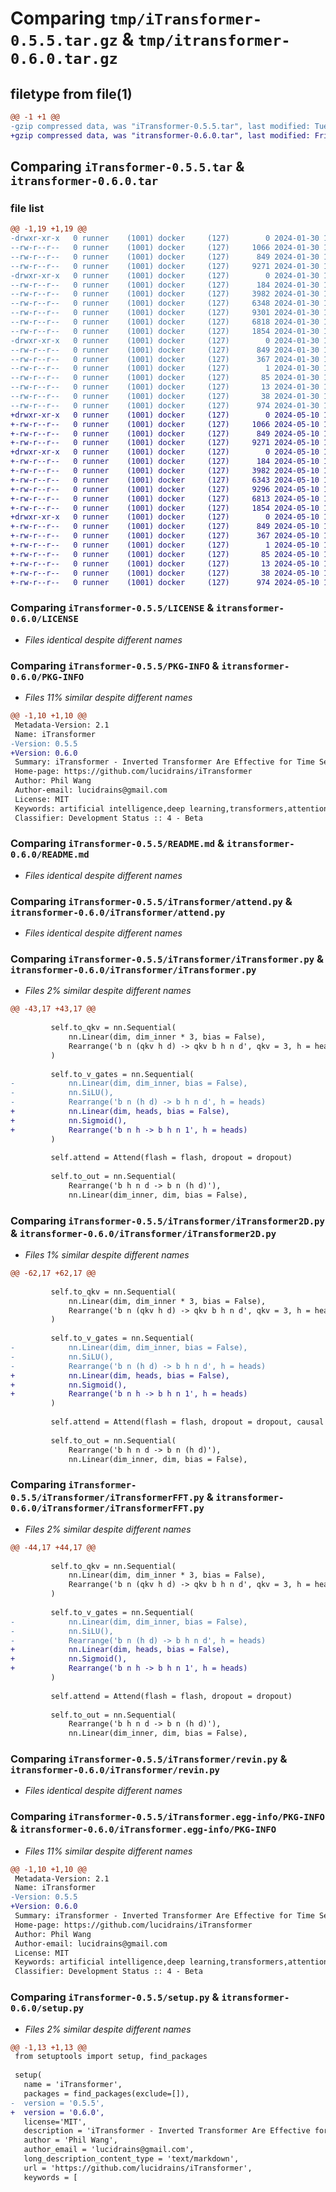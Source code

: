 # Comparing `tmp/iTransformer-0.5.5.tar.gz` & `tmp/itransformer-0.6.0.tar.gz`

## filetype from file(1)

```diff
@@ -1 +1 @@
-gzip compressed data, was "iTransformer-0.5.5.tar", last modified: Tue Jan 30 16:37:57 2024, max compression
+gzip compressed data, was "itransformer-0.6.0.tar", last modified: Fri May 10 14:33:17 2024, max compression
```

## Comparing `iTransformer-0.5.5.tar` & `itransformer-0.6.0.tar`

### file list

```diff
@@ -1,19 +1,19 @@
-drwxr-xr-x   0 runner    (1001) docker     (127)        0 2024-01-30 16:37:57.064415 iTransformer-0.5.5/
--rw-r--r--   0 runner    (1001) docker     (127)     1066 2024-01-30 16:37:49.000000 iTransformer-0.5.5/LICENSE
--rw-r--r--   0 runner    (1001) docker     (127)      849 2024-01-30 16:37:57.064415 iTransformer-0.5.5/PKG-INFO
--rw-r--r--   0 runner    (1001) docker     (127)     9271 2024-01-30 16:37:49.000000 iTransformer-0.5.5/README.md
-drwxr-xr-x   0 runner    (1001) docker     (127)        0 2024-01-30 16:37:57.064415 iTransformer-0.5.5/iTransformer/
--rw-r--r--   0 runner    (1001) docker     (127)      184 2024-01-30 16:37:49.000000 iTransformer-0.5.5/iTransformer/__init__.py
--rw-r--r--   0 runner    (1001) docker     (127)     3982 2024-01-30 16:37:49.000000 iTransformer-0.5.5/iTransformer/attend.py
--rw-r--r--   0 runner    (1001) docker     (127)     6348 2024-01-30 16:37:49.000000 iTransformer-0.5.5/iTransformer/iTransformer.py
--rw-r--r--   0 runner    (1001) docker     (127)     9301 2024-01-30 16:37:49.000000 iTransformer-0.5.5/iTransformer/iTransformer2D.py
--rw-r--r--   0 runner    (1001) docker     (127)     6818 2024-01-30 16:37:49.000000 iTransformer-0.5.5/iTransformer/iTransformerFFT.py
--rw-r--r--   0 runner    (1001) docker     (127)     1854 2024-01-30 16:37:49.000000 iTransformer-0.5.5/iTransformer/revin.py
-drwxr-xr-x   0 runner    (1001) docker     (127)        0 2024-01-30 16:37:57.064415 iTransformer-0.5.5/iTransformer.egg-info/
--rw-r--r--   0 runner    (1001) docker     (127)      849 2024-01-30 16:37:57.000000 iTransformer-0.5.5/iTransformer.egg-info/PKG-INFO
--rw-r--r--   0 runner    (1001) docker     (127)      367 2024-01-30 16:37:57.000000 iTransformer-0.5.5/iTransformer.egg-info/SOURCES.txt
--rw-r--r--   0 runner    (1001) docker     (127)        1 2024-01-30 16:37:57.000000 iTransformer-0.5.5/iTransformer.egg-info/dependency_links.txt
--rw-r--r--   0 runner    (1001) docker     (127)       85 2024-01-30 16:37:57.000000 iTransformer-0.5.5/iTransformer.egg-info/requires.txt
--rw-r--r--   0 runner    (1001) docker     (127)       13 2024-01-30 16:37:57.000000 iTransformer-0.5.5/iTransformer.egg-info/top_level.txt
--rw-r--r--   0 runner    (1001) docker     (127)       38 2024-01-30 16:37:57.064415 iTransformer-0.5.5/setup.cfg
--rw-r--r--   0 runner    (1001) docker     (127)      974 2024-01-30 16:37:49.000000 iTransformer-0.5.5/setup.py
+drwxr-xr-x   0 runner    (1001) docker     (127)        0 2024-05-10 14:33:17.967950 itransformer-0.6.0/
+-rw-r--r--   0 runner    (1001) docker     (127)     1066 2024-05-10 14:33:14.000000 itransformer-0.6.0/LICENSE
+-rw-r--r--   0 runner    (1001) docker     (127)      849 2024-05-10 14:33:17.967950 itransformer-0.6.0/PKG-INFO
+-rw-r--r--   0 runner    (1001) docker     (127)     9271 2024-05-10 14:33:14.000000 itransformer-0.6.0/README.md
+drwxr-xr-x   0 runner    (1001) docker     (127)        0 2024-05-10 14:33:17.963950 itransformer-0.6.0/iTransformer/
+-rw-r--r--   0 runner    (1001) docker     (127)      184 2024-05-10 14:33:14.000000 itransformer-0.6.0/iTransformer/__init__.py
+-rw-r--r--   0 runner    (1001) docker     (127)     3982 2024-05-10 14:33:14.000000 itransformer-0.6.0/iTransformer/attend.py
+-rw-r--r--   0 runner    (1001) docker     (127)     6343 2024-05-10 14:33:14.000000 itransformer-0.6.0/iTransformer/iTransformer.py
+-rw-r--r--   0 runner    (1001) docker     (127)     9296 2024-05-10 14:33:14.000000 itransformer-0.6.0/iTransformer/iTransformer2D.py
+-rw-r--r--   0 runner    (1001) docker     (127)     6813 2024-05-10 14:33:14.000000 itransformer-0.6.0/iTransformer/iTransformerFFT.py
+-rw-r--r--   0 runner    (1001) docker     (127)     1854 2024-05-10 14:33:14.000000 itransformer-0.6.0/iTransformer/revin.py
+drwxr-xr-x   0 runner    (1001) docker     (127)        0 2024-05-10 14:33:17.967950 itransformer-0.6.0/iTransformer.egg-info/
+-rw-r--r--   0 runner    (1001) docker     (127)      849 2024-05-10 14:33:17.000000 itransformer-0.6.0/iTransformer.egg-info/PKG-INFO
+-rw-r--r--   0 runner    (1001) docker     (127)      367 2024-05-10 14:33:17.000000 itransformer-0.6.0/iTransformer.egg-info/SOURCES.txt
+-rw-r--r--   0 runner    (1001) docker     (127)        1 2024-05-10 14:33:17.000000 itransformer-0.6.0/iTransformer.egg-info/dependency_links.txt
+-rw-r--r--   0 runner    (1001) docker     (127)       85 2024-05-10 14:33:17.000000 itransformer-0.6.0/iTransformer.egg-info/requires.txt
+-rw-r--r--   0 runner    (1001) docker     (127)       13 2024-05-10 14:33:17.000000 itransformer-0.6.0/iTransformer.egg-info/top_level.txt
+-rw-r--r--   0 runner    (1001) docker     (127)       38 2024-05-10 14:33:17.967950 itransformer-0.6.0/setup.cfg
+-rw-r--r--   0 runner    (1001) docker     (127)      974 2024-05-10 14:33:14.000000 itransformer-0.6.0/setup.py
```

### Comparing `iTransformer-0.5.5/LICENSE` & `itransformer-0.6.0/LICENSE`

 * *Files identical despite different names*

### Comparing `iTransformer-0.5.5/PKG-INFO` & `itransformer-0.6.0/PKG-INFO`

 * *Files 11% similar despite different names*

```diff
@@ -1,10 +1,10 @@
 Metadata-Version: 2.1
 Name: iTransformer
-Version: 0.5.5
+Version: 0.6.0
 Summary: iTransformer - Inverted Transformer Are Effective for Time Series Forecasting
 Home-page: https://github.com/lucidrains/iTransformer
 Author: Phil Wang
 Author-email: lucidrains@gmail.com
 License: MIT
 Keywords: artificial intelligence,deep learning,transformers,attention mechanism,time series forecasting
 Classifier: Development Status :: 4 - Beta
```

### Comparing `iTransformer-0.5.5/README.md` & `itransformer-0.6.0/README.md`

 * *Files identical despite different names*

### Comparing `iTransformer-0.5.5/iTransformer/attend.py` & `itransformer-0.6.0/iTransformer/attend.py`

 * *Files identical despite different names*

### Comparing `iTransformer-0.5.5/iTransformer/iTransformer.py` & `itransformer-0.6.0/iTransformer/iTransformer.py`

 * *Files 2% similar despite different names*

```diff
@@ -43,17 +43,17 @@
 
         self.to_qkv = nn.Sequential(
             nn.Linear(dim, dim_inner * 3, bias = False),
             Rearrange('b n (qkv h d) -> qkv b h n d', qkv = 3, h = heads)
         )
 
         self.to_v_gates = nn.Sequential(
-            nn.Linear(dim, dim_inner, bias = False),
-            nn.SiLU(),
-            Rearrange('b n (h d) -> b h n d', h = heads)
+            nn.Linear(dim, heads, bias = False),
+            nn.Sigmoid(),
+            Rearrange('b n h -> b h n 1', h = heads)
         )
 
         self.attend = Attend(flash = flash, dropout = dropout)
 
         self.to_out = nn.Sequential(
             Rearrange('b h n d -> b n (h d)'),
             nn.Linear(dim_inner, dim, bias = False),
```

### Comparing `iTransformer-0.5.5/iTransformer/iTransformer2D.py` & `itransformer-0.6.0/iTransformer/iTransformer2D.py`

 * *Files 1% similar despite different names*

```diff
@@ -62,17 +62,17 @@
 
         self.to_qkv = nn.Sequential(
             nn.Linear(dim, dim_inner * 3, bias = False),
             Rearrange('b n (qkv h d) -> qkv b h n d', qkv = 3, h = heads)
         )
 
         self.to_v_gates = nn.Sequential(
-            nn.Linear(dim, dim_inner, bias = False),
-            nn.SiLU(),
-            Rearrange('b n (h d) -> b h n d', h = heads)
+            nn.Linear(dim, heads, bias = False),
+            nn.Sigmoid(),
+            Rearrange('b n h -> b h n 1', h = heads)
         )
 
         self.attend = Attend(flash = flash, dropout = dropout, causal = causal)
 
         self.to_out = nn.Sequential(
             Rearrange('b h n d -> b n (h d)'),
             nn.Linear(dim_inner, dim, bias = False),
```

### Comparing `iTransformer-0.5.5/iTransformer/iTransformerFFT.py` & `itransformer-0.6.0/iTransformer/iTransformerFFT.py`

 * *Files 2% similar despite different names*

```diff
@@ -44,17 +44,17 @@
 
         self.to_qkv = nn.Sequential(
             nn.Linear(dim, dim_inner * 3, bias = False),
             Rearrange('b n (qkv h d) -> qkv b h n d', qkv = 3, h = heads)
         )
 
         self.to_v_gates = nn.Sequential(
-            nn.Linear(dim, dim_inner, bias = False),
-            nn.SiLU(),
-            Rearrange('b n (h d) -> b h n d', h = heads)
+            nn.Linear(dim, heads, bias = False),
+            nn.Sigmoid(),
+            Rearrange('b n h -> b h n 1', h = heads)
         )
 
         self.attend = Attend(flash = flash, dropout = dropout)
 
         self.to_out = nn.Sequential(
             Rearrange('b h n d -> b n (h d)'),
             nn.Linear(dim_inner, dim, bias = False),
```

### Comparing `iTransformer-0.5.5/iTransformer/revin.py` & `itransformer-0.6.0/iTransformer/revin.py`

 * *Files identical despite different names*

### Comparing `iTransformer-0.5.5/iTransformer.egg-info/PKG-INFO` & `itransformer-0.6.0/iTransformer.egg-info/PKG-INFO`

 * *Files 11% similar despite different names*

```diff
@@ -1,10 +1,10 @@
 Metadata-Version: 2.1
 Name: iTransformer
-Version: 0.5.5
+Version: 0.6.0
 Summary: iTransformer - Inverted Transformer Are Effective for Time Series Forecasting
 Home-page: https://github.com/lucidrains/iTransformer
 Author: Phil Wang
 Author-email: lucidrains@gmail.com
 License: MIT
 Keywords: artificial intelligence,deep learning,transformers,attention mechanism,time series forecasting
 Classifier: Development Status :: 4 - Beta
```

### Comparing `iTransformer-0.5.5/setup.py` & `itransformer-0.6.0/setup.py`

 * *Files 2% similar despite different names*

```diff
@@ -1,13 +1,13 @@
 from setuptools import setup, find_packages
 
 setup(
   name = 'iTransformer',
   packages = find_packages(exclude=[]),
-  version = '0.5.5',
+  version = '0.6.0',
   license='MIT',
   description = 'iTransformer - Inverted Transformer Are Effective for Time Series Forecasting',
   author = 'Phil Wang',
   author_email = 'lucidrains@gmail.com',
   long_description_content_type = 'text/markdown',
   url = 'https://github.com/lucidrains/iTransformer',
   keywords = [
```

